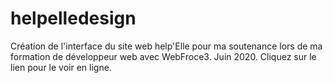 # helpelledesign
Création de l'interface du site web help'Elle pour ma soutenance lors de ma formation de développeur web avec WebFroce3. Juin 2020. Cliquez sur le lien pour le voir en ligne.
